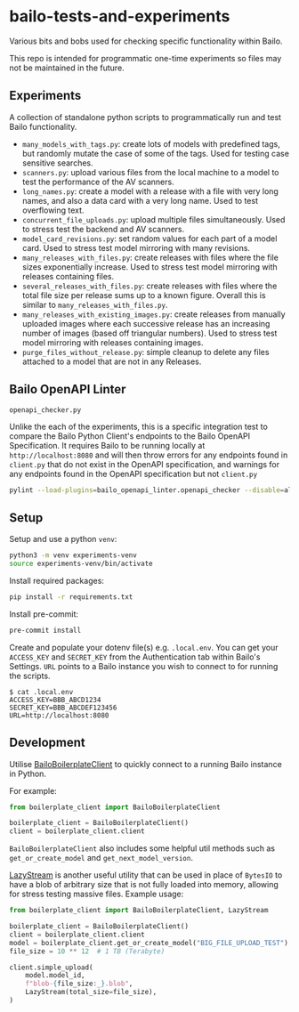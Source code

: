 # bailo-tests-and-experiments

Various bits and bobs used for checking specific functionality within Bailo.

This repo is intended for programmatic one-time experiments so files may not be maintained in the future.

## Experiments

A collection of standalone python scripts to programmatically run and test Bailo functionality.

- `many_models_with_tags.py`: create lots of models with predefined tags, but randomly mutate the case of some of the tags. Used for testing case sensitive searches.
- `scanners.py`: upload various files from the local machine to a model to test the performance of the AV scanners.
- `long_names.py`: create a model with a release with a file with very long names, and also a data card with a very long name. Used to test overflowing text.
- `concurrent_file_uploads.py`: upload multiple files simultaneously. Used to stress test the backend and AV scanners.
- `model_card_revisions.py`: set random values for each part of a model card. Used to stress test model mirroring with many revisions.
- `many_releases_with_files.py`: create releases with files where the file sizes exponentially increase. Used to stress test model mirroring with releases containing files.
- `several_releases_with_files.py`: create releases with files where the total file size per release sums up to a known figure. Overall this is similar to `many_releases_with_files.py`.
- `many_releases_with_existing_images.py`: create releases from manually uploaded images where each successive release has an increasing number of images (based off triangular numbers). Used to stress test model mirroring with releases containing images.
- `purge_files_without_release.py`: simple cleanup to delete any files attached to a model that are not in any Releases.

## Bailo OpenAPI Linter

`openapi_checker.py`

Unlike the each of the experiments, this is a specific integration test to compare the Bailo Python Client's endpoints to the Bailo OpenAPI Specification. It requires Bailo to be running locally at `http://localhost:8080` and will then throw errors for any endpoints found in `client.py` that do not exist in the OpenAPI specification, and warnings for any endpoints found in the OpenAPI specification but not `client.py`

```bash
pylint --load-plugins=bailo_openapi_linter.openapi_checker --disable=all --enable=endpoint-not-covered,endpoint-unknown --jobs=1 <path/to/bailo/lib/python/src/bailo/core/client.py>
```

## Setup

Setup and use a python `venv`:

```bash
python3 -m venv experiments-venv
source experiments-venv/bin/activate
```

Install required packages:

```bash
pip install -r requirements.txt
```

Install pre-commit:

```bash
pre-commit install
```

Create and populate your dotenv file(s) e.g. `.local.env`. You can get your `ACCESS_KEY` and `SECRET_KEY` from the Authentication tab within Bailo's Settings.
`URL` points to a Bailo instance you wish to connect to for running the scripts.

```console
$ cat .local.env
ACCESS_KEY=BBB_ABCD1234
SECRET_KEY=BBB_ABCDEF123456
URL=http://localhost:8080
```

## Development

Utilise [BailoBoilerplateClient](./boilerplate_client.py) to quickly connect to a running Bailo instance in Python.

For example:

```python
from boilerplate_client import BailoBoilerplateClient

boilerplate_client = BailoBoilerplateClient()
client = boilerplate_client.client
```

`BailoBoilerplateClient` also includes some helpful util methods such as `get_or_create_model` and `get_next_model_version`.

[LazyStream](./boilerplate_client.py) is another useful utility that can be used in place of `BytesIO` to have a blob of arbitrary size that is not fully loaded into memory, allowing for stress testing massive files. Example usage:

```python
from boilerplate_client import BailoBoilerplateClient, LazyStream

boilerplate_client = BailoBoilerplateClient()
client = boilerplate_client.client
model = boilerplate_client.get_or_create_model("BIG_FILE_UPLOAD_TEST")
file_size = 10 ** 12  # 1 TB (Terabyte)

client.simple_upload(
    model.model_id,
    f"blob-{file_size:_}.blob",
    LazyStream(total_size=file_size),
)
```
